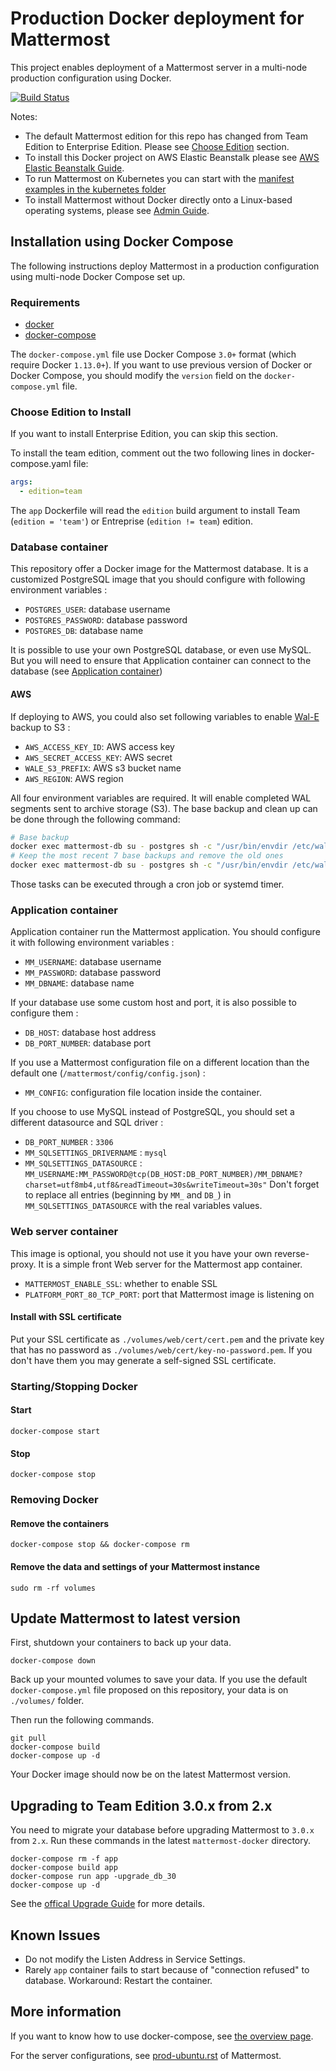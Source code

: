 # Production Docker deployment for Mattermost

This project enables deployment of a Mattermost server in a multi-node production configuration using Docker.

[![Build Status](https://travis-ci.org/mattermost/mattermost-docker.svg?branch=master)](https://travis-ci.org/mattermost/mattermost-docker)

Notes:
- The default Mattermost edition for this repo has changed from Team Edition to Enterprise Edition. Please see [Choose Edition](#choose-edition-to-install) section.
- To install this Docker project on AWS Elastic Beanstalk please see [AWS Elastic Beanstalk Guide](contrib/aws/README.md).
- To run Mattermost on Kubernetes you can start with the [manifest examples in the kubernetes folder](contrib/kubernetes/README.md)
- To install Mattermost without Docker directly onto a Linux-based operating systems, please see [Admin Guide](https://docs.mattermost.com/guides/administrator.html#installing-mattermost).

## Installation using Docker Compose

The following instructions deploy Mattermost in a production configuration using multi-node Docker Compose set up.

### Requirements

* [docker]
* [docker-compose]

The `docker-compose.yml` file use Docker Compose `3.0+` format (which require Docker `1.13.0+`). If you want to use previous version of Docker or Docker Compose, you should modify the `version` field on the `docker-compose.yml` file.

### Choose Edition to Install

If you want to install Enterprise Edition, you can skip this section.

To install the team edition, comment out the two following lines in docker-compose.yaml file:
```yaml
args:
  - edition=team
```
The `app` Dockerfile will read the `edition` build argument to install Team (`edition = 'team'`) or Entreprise (`edition != team`) edition.

### Database container
This repository offer a Docker image for the Mattermost database. It is a customized PostgreSQL image that you should configure with following environment variables :
* `POSTGRES_USER`: database username
* `POSTGRES_PASSWORD`: database password
* `POSTGRES_DB`: database name

It is possible to use your own PostgreSQL database, or even use MySQL. But you will need to ensure that Application container can connect to the database (see [Application container](#application-container))

#### AWS
If deploying to AWS, you could also set following variables to enable [Wal-E](https://github.com/wal-e/wal-e) backup to S3 :
* `AWS_ACCESS_KEY_ID`: AWS access key
* `AWS_SECRET_ACCESS_KEY`: AWS secret
* `WALE_S3_PREFIX`: AWS s3 bucket name
* `AWS_REGION`: AWS region

All four environment variables are required. It will enable completed WAL segments sent to archive storage (S3). The base backup and clean up can be done through the following command:
```bash
# Base backup
docker exec mattermost-db su - postgres sh -c "/usr/bin/envdir /etc/wal-e.d/env /usr/local/bin/wal-e backup-push /var/lib/postgresql/data"
# Keep the most recent 7 base backups and remove the old ones
docker exec mattermost-db su - postgres sh -c "/usr/bin/envdir /etc/wal-e.d/env /usr/local/bin/wal-e delete --confirm retain 7"
```
Those tasks can be executed through a cron job or systemd timer.

### Application container
Application container run the Mattermost application. You should configure it with following environment variables :
* `MM_USERNAME`: database username
* `MM_PASSWORD`: database password
* `MM_DBNAME`: database name

If your database use some custom host and port, it is also possible to configure them :
* `DB_HOST`: database host address
* `DB_PORT_NUMBER`: database port

If you use a Mattermost configuration file on a different location than the default one (`/mattermost/config/config.json`) :
* `MM_CONFIG`: configuration file location inside the container.

If you choose to use MySQL instead of PostgreSQL, you should set a different datasource and SQL driver :
* `DB_PORT_NUMBER` : `3306`
* `MM_SQLSETTINGS_DRIVERNAME` : `mysql`
* `MM_SQLSETTINGS_DATASOURCE` : `MM_USERNAME:MM_PASSWORD@tcp(DB_HOST:DB_PORT_NUMBER)/MM_DBNAME?charset=utf8mb4,utf8&readTimeout=30s&writeTimeout=30s"`
Don't forget to replace all entries (beginning by `MM_` and `DB_`) in `MM_SQLSETTINGS_DATASOURCE` with the real variables values.

### Web server container
This image is optional, you should not use it you have your own reverse-proxy. It is a simple front Web server for the Mattermost app container.
* `MATTERMOST_ENABLE_SSL`: whether to enable SSL
* `PLATFORM_PORT_80_TCP_PORT`: port that Mattermost image is listening on

#### Install with SSL certificate
Put your SSL certificate as `./volumes/web/cert/cert.pem` and the private key that has
no password as `./volumes/web/cert/key-no-password.pem`. If you don't have
them you may generate a self-signed SSL certificate.

### Starting/Stopping Docker

#### Start
```
docker-compose start
```

#### Stop
```
docker-compose stop
```

### Removing Docker

#### Remove the containers
```
docker-compose stop && docker-compose rm
```

#### Remove the data and settings of your Mattermost instance
```
sudo rm -rf volumes
```

## Update Mattermost to latest version

First, shutdown your containers to back up your data.

```
docker-compose down
```

Back up your mounted volumes to save your data. If you use the default `docker-compose.yml` file proposed on this repository, your data is on `./volumes/` folder.

Then run the following commands.

```
git pull
docker-compose build
docker-compose up -d
```

Your Docker image should now be on the latest Mattermost version.

## Upgrading to Team Edition 3.0.x from 2.x

You need to migrate your database before upgrading Mattermost to `3.0.x` from
`2.x`. Run these commands in the latest `mattermost-docker` directory.
```
docker-compose rm -f app
docker-compose build app
docker-compose run app -upgrade_db_30
docker-compose up -d
```
See the [offical Upgrade Guide](http://docs.mattermost.com/administration/upgrade.html) for more details.

## Known Issues

* Do not modify the Listen Address in Service Settings.
* Rarely `app` container fails to start because of "connection refused" to
  database. Workaround: Restart the container.

## More information

If you want to know how to use docker-compose, see [the overview
page](https://docs.docker.com/compose).

For the server configurations, see [prod-ubuntu.rst] of Mattermost.

[docker]: http://docs.docker.com/engine/installation/
[docker-compose]: https://docs.docker.com/compose/install/
[prod-ubuntu.rst]: https://docs.mattermost.com/install/install-ubuntu-1404.html
